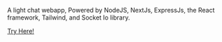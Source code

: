 A light chat webapp, Powered by NodeJS, NextJs, ExpressJs, the React framework, Tailwind, and Socket Io library. 

[Try Here!](https://chit-chat-alpha-lyart.vercel.app/)


